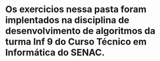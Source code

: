 # Os exercicios nessa pasta foram implentados na disciplina de desenvolvimento de algoritmos da turma Inf 9 do Curso Técnico em Informática do SENAC.
